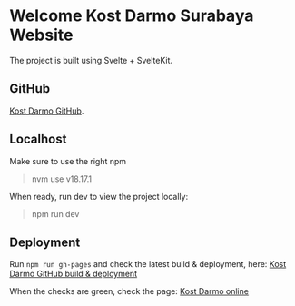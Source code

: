 <h1>Welcome Kost Darmo Surabaya Website</h1>

The project is built using Svelte + SvelteKit.

## GitHub
[Kost Darmo GitHub](https://github.com/kostdarmo/kostdarmo.github.io).

## Localhost
Make sure to use the right npm
> nvm use v18.17.1

When ready, run dev to view the project locally:
> npm run dev


## Deployment
Run `npm run gh-pages` and check the latest build & deployment, here:
[Kost Darmo GitHub build & deployment](https://github.com/kostdarmo/kostdarmo.github.io/commits/gh-pages)

When the checks are green, check the page: [Kost Darmo online](https://kostdarmo.github.io/)


